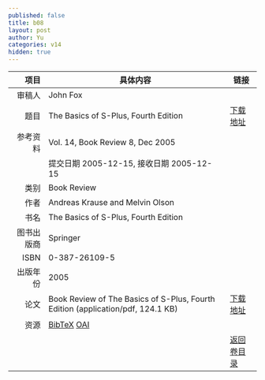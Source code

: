 ```yaml
---
published: false
title: b08
layout: post
author: Yu
categories: v14
hidden: true
---
```


| 项目 | 具体内容 | 链接 |
|---:|---|---|
| 审稿人 | John Fox| |
| 题目 |The Basics of S-Plus, Fourth Edition | [下载地址](http://www.jstatsoft.org/v14/b08/paper) |
| 参考资料 |Vol. 14, Book Review 8, Dec 2005 | |
| | 提交日期 2005-12-15, 接收日期 2005-12-15| | 
| 类别 | Book Review| |
| 作者 | Andreas Krause and Melvin Olson| |
| 书名| The Basics of S-Plus, Fourth Edition| |
| 图书出版商 | Springer| |
| ISBN | 0-387-26109-5| |
| 出版年份 | 2005| |
| 论文 | Book Review of The Basics of S-Plus, Fourth Edition  (application/pdf, 124.1 KB)| [下载地址](http://www.jstatsoft.org/v14/b08/paper) |
| 资源 | [BibTeX](http://www.jstatsoft.org/v14/b08/bibtex) [OAI](http://www.jstatsoft.org/oai?verb=GetRecord&identifier=oai.jstatsoft/v14/b08&prefix=oai_dc)| |
| |  | [返回卷目录]({{site.baseurl}}/volume/v14.html) |